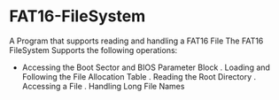 # FAT16-FileSystem
A Program that supports reading and handling a FAT16 File
The FAT16 FileSystem Supports the following operations:
* Accessing the Boot Sector and BIOS Parameter Block
. Loading and Following the File Allocation Table
. Reading the Root Directory 
. Accessing a File
. Handling Long File Names
